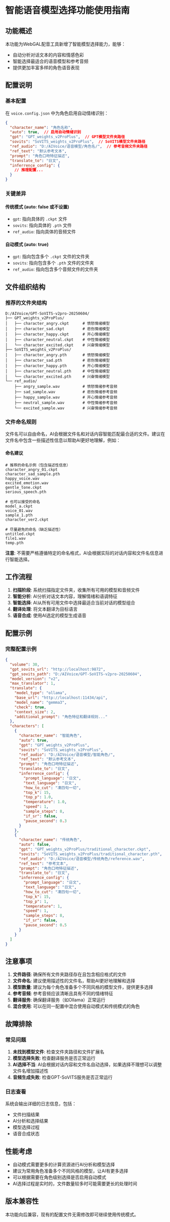 # 智能语音模型选择功能使用指南

## 功能概述

本功能为WebGAL配音工具新增了智能模型选择能力，能够：
- 自动分析对话文本的内容和情感色彩
- 智能选择最适合的语音模型和参考音频
- 提供更加丰富多样的角色语音表现

## 配置说明

### 基本配置

在 `voice.config.json` 中为角色启用自动情绪识别：

```json
{
  "character_name": "角色名称",
  "auto": true,  // 启用自动情绪识别
  "gpt": "GPT_weights_v2ProPlus",  // GPT模型文件夹路径
  "sovits": "SoVITS_weights_v2ProPlus",  // SoVITS模型文件夹路径
  "ref_audio": "D:/AIVoice/语音模型/角色名/",  // 参考音频文件夹路径
  "ref_text": "默认参考文本",
  "prompt": "角色口吻特征描述",
  "translate_to": "日文",
  "inferrence_config": {
    // 推理配置...
  }
}
```

### 关键差异

#### 传统模式 (auto: false 或不设置)
- `gpt`: 指向具体的 `.ckpt` 文件
- `sovits`: 指向具体的 `.pth` 文件  
- `ref_audio`: 指向具体的音频文件

#### 自动模式 (auto: true)
- `gpt`: 指向包含多个 `.ckpt` 文件的文件夹
- `sovits`: 指向包含多个 `.pth` 文件的文件夹
- `ref_audio`: 指向包含多个音频文件的文件夹

## 文件组织结构

### 推荐的文件夹结构

```
D:/AIVoice/GPT-SoVITS-v2pro-20250604/
├── GPT_weights_v2ProPlus/
│   ├── character_angry.ckpt      # 愤怒情绪模型
│   ├── character_sad.ckpt        # 悲伤情绪模型
│   ├── character_happy.ckpt      # 开心情绪模型
│   ├── character_neutral.ckpt    # 中性情绪模型
│   └── character_excited.ckpt    # 兴奋情绪模型
├── SoVITS_weights_v2ProPlus/
│   ├── character_angry.pth       # 愤怒情绪模型
│   ├── character_sad.pth         # 悲伤情绪模型
│   ├── character_happy.pth       # 开心情绪模型
│   ├── character_neutral.pth     # 中性情绪模型
│   └── character_excited.pth     # 兴奋情绪模型
└── ref_audio/
    ├── angry_sample.wav          # 愤怒情绪参考音频
    ├── sad_sample.wav            # 悲伤情绪参考音频
    ├── happy_sample.wav          # 开心情绪参考音频
    ├── neutral_sample.wav        # 中性情绪参考音频
    └── excited_sample.wav        # 兴奋情绪参考音频
```

### 文件命名规则

文件名可以自由命名，AI会根据文件名和对话内容智能匹配最合适的文件。建议在文件名中包含一些描述性信息以帮助AI更好地理解，例如：

#### 命名建议

```
# 推荐的命名示例（包含描述性信息）
character_angry_01.ckpt
character_sad_sample.pth
happy_voice.wav
excited_emotion.wav
gentle_tone.ckpt
serious_speech.pth

# 也可以接受的命名
model_a.ckpt
voice_01.wav
sample_1.pth
character_ver2.ckpt

# 尽量避免的命名（缺乏描述性）
untitled.ckpt
file1.wav
temp.pth
```

**注意**: 不需要严格遵循特定的命名格式，AI会根据实际的对话内容和文件名信息进行智能选择。

## 工作流程

1. **扫描阶段**: 系统扫描指定文件夹，收集所有可用的模型和音频文件
2. **智能分析**: AI分析对话文本内容，理解情绪和语调特征
3. **智能选择**: AI从所有可用文件中选择最适合当前对话的模型组合
4. **翻译处理**: 将文本翻译为目标语言
5. **语音合成**: 使用AI选定的模型生成语音

## 配置示例

### 完整配置示例

```json
{
  "volume": 30,
  "gpt_sovits_url": "http://localhost:9872",
  "gpt_sovits_path": "D:/AIVoice/GPT-SoVITS-v2pro-20250604",
  "model_version": "v2",
  "max_translator": 1,
  "translate": {
    "model_type": "ollama",
    "base_url": "http://localhost:11434/api",
    "model_name": "gemma3",
    "check": true,
    "context_size": 2,
    "additional_prompt": "角色特征和翻译规则..."
  },
  "characters": [
    {
      "character_name": "智能角色",
      "auto": true,
      "gpt": "GPT_weights_v2ProPlus",
      "sovits": "SoVITS_weights_v2ProPlus", 
      "ref_audio": "D:/AIVoice/语音模型/智能角色/",
      "ref_text": "默认参考文本",
      "prompt": "角色口吻特征描述",
      "translate_to": "日文",
      "inferrence_config": {
        "prompt_language": "日文",
        "text_language": "日文",
        "how_to_cut": "凑四句一切",
        "top_k": 15,
        "top_p": 1.0,
        "temperature": 1.0,
        "speed": 1,
        "sample_steps": 8,
        "if_sr": false,
        "pause_second": 0.3
      }
    },
    {
      "character_name": "传统角色",
      "auto": false,
      "gpt": "GPT_weights_v2ProPlus/traditional_character.ckpt",
      "sovits": "SoVITS_weights_v2ProPlus/traditional_character.pth",
      "ref_audio": "D:/AIVoice/语音模型/传统角色/reference.wav",
      "ref_text": "参考文本",
      "prompt": "角色口吻特征描述",
      "translate_to": "日文",
      "inferrence_config": {
        "prompt_language": "日文",
        "text_language": "日文",
        "how_to_cut": "凑四句一切",
        "top_k": 15,
        "top_p": 1,
        "temperature": 1,
        "speed": 1,
        "sample_steps": 8,
        "if_sr": false,
        "pause_second": 0.5
      }
    }
  ]
}
```

## 注意事项

1. **文件路径**: 确保所有文件夹路径存在且包含相应格式的文件
2. **文件命名**: 建议使用描述性的文件名，帮助AI更好地理解和选择
3. **模型数量**: 建议为每个角色准备多个不同风格的模型文件，提供更多选择
4. **参考音频**: 参考音频应该清晰且具有不同的情绪特征
5. **翻译服务**: 确保翻译服务（如Ollama）正常运行
6. **混合使用**: 可以在同一配置中混合使用自动模式和传统模式的角色

## 故障排除

### 常见问题

1. **未找到模型文件**: 检查文件夹路径和文件扩展名
2. **模型选择失败**: 检查翻译服务是否正常运行
3. **AI选择不当**: AI会根据对话内容和文件名自动选择，如果选择不理想可以调整文件名增加描述性
4. **音频生成失败**: 检查GPT-SoVITS服务是否正常运行

### 日志查看

系统会输出详细的日志信息，包括：
- 文件扫描结果
- AI分析和选择结果
- 模型选择过程
- 语音合成状态

## 性能考虑

- 自动模式需要更多的计算资源进行AI分析和模型选择
- 建议为常用角色准备多个不同风格的模型，让AI有更多选择
- 可以根据需要在角色级别选择是否启用自动模式
- AI选择过程是实时的，文件数量较多时可能需要更长的处理时间

## 版本兼容性

本功能向后兼容，现有的配置文件无需修改即可继续使用传统模式。 
